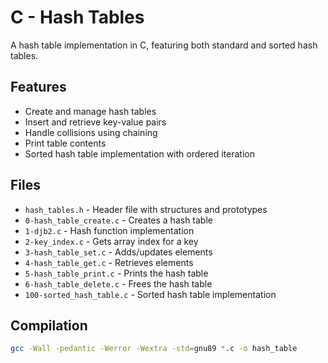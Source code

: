 # C - Hash Tables

A hash table implementation in C, featuring both standard and sorted hash tables.

## Features

* Create and manage hash tables
* Insert and retrieve key-value pairs
* Handle collisions using chaining
* Print table contents
* Sorted hash table implementation with ordered iteration

## Files

* `hash_tables.h` - Header file with structures and prototypes
* `0-hash_table_create.c` - Creates a hash table
* `1-djb2.c` - Hash function implementation
* `2-key_index.c` - Gets array index for a key
* `3-hash_table_set.c` - Adds/updates elements
* `4-hash_table_get.c` - Retrieves elements
* `5-hash_table_print.c` - Prints the hash table
* `6-hash_table_delete.c` - Frees the hash table
* `100-sorted_hash_table.c` - Sorted hash table implementation

## Compilation

```bash
gcc -Wall -pedantic -Werror -Wextra -std=gnu89 *.c -o hash_table
```
